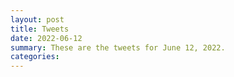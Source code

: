 ```yaml
---
layout: post
title: Tweets
date: 2022-06-12
summary: These are the tweets for June 12, 2022.
categories:
---
```


